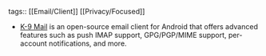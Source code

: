 tags:: [[Email/Client]] [[Privacy/Focused]]

- [K-9 Mail](https://k9mail.app/) is an open-source email client for Android that offers advanced features such as push IMAP support, GPG/PGP/MIME support, per-account notifications, and more.